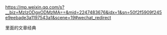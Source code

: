 https://mp.weixin.qq.com/s?__biz=MzIzODgxODMzMA==&mid=2247483676&idx=1&sn=50f2f5909f245e9eebade3a1197543a1&scene=19#wechat_redirect


里面的文章经典
